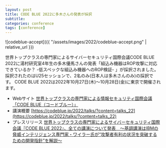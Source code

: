 ```yaml
---
layout: post
title: CODE BLUE 2022に多木さんの発表が採択
subtitle: 
categories: conference
tags: [conference]
---
```

![codeblue-accept]({{ "/assets/images/2022/codeblue-accept.png" | relative_url }})

世界トップクラスの専門家によるサイバーセキュリティ国際会議CODE BLUE 2022に湯村研究室4年生の多木優馬さんの発表「組込み機器はROP攻撃に対応できているか？ -低スペックな組込み機器へのROP検証- 」が採択されました。採択されたのはU25セッションで、2名のみ(日本人は多木さんのみ)の採択です。
CODE BLUE 2022は2022年10月27日(木)～10月28日(金)に東京で開催されます。

- Webサイト [世界トップクラスの専門家による情報セキュリティ国際会議「CODE BLUE（コードブルー）」](https://codeblue.jp/2022/)
- 講演概要 [https://codeblue.jp/2022/talks/?content=talks_22](https://codeblue.jp/2022/talks/?content=talks_22)
- プレスリリース [世界トップクラスの専門家によるサイバーセキュリティ国際会議『CODE BLUE 2022』、全ての講演について発表　～基調講演はIBMの脅威インテリジェンス専門家・ワイラー氏が“攻撃者有利の状況を突破するための開発指針”を解説～](https://www.atpress.ne.jp/news/326068)